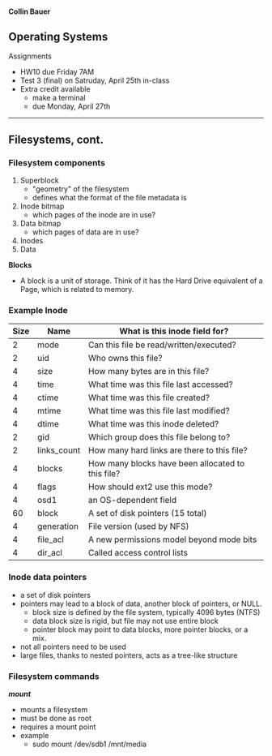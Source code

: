 #### Collin Bauer

## Operating Systems

Assignments
- HW10 due Friday 7AM
- Test 3 (final) on Satruday, April 25th in-class
- Extra credit available
  - make a terminal
  - due Monday, April 27th

---

## Filesystems, cont.

### Filesystem components

1. Superblock
   - "geometry" of the filesystem
   - defines what the format of the file metadata is
2. Inode bitmap
   - which pages of the inode are in use?
3. Data bitmap
   - which pages of data are in use?
4. Inodes
5. Data

**Blocks**
- A block is a unit of storage. Think of it has the Hard Drive equivalent of a Page, which is related to memory.


### Example Inode

|Size|Name|What is this inode field for?|
|-|-|-|
| 2 | mode | Can this file be read/written/executed? |
| 2 | uid | Who owns this file? |
| 4 | size | How many bytes are in this file? |
| 4 | time | What time was this file last accessed? |
| 4 | ctime | What time was this file created? |
| 4 | mtime | What time was this file last modified? |
| 4 | dtime | What time was this inode deleted? |
| 2 | gid | Which group does this file belong to? |
| 2 | links_count | How many hard links are there to this file? |
| 4 | blocks | How many blocks have been allocated to this file? |
| 4 | flags | How should ext2 use this mode? |
| 4 | osd1 | an OS-dependent field |
| 60 | block | A set of disk pointers (15 total) |
| 4 | generation | File version (used by NFS) |
| 4 | file_acl | A new permissions model beyond mode bits |
| 4 | dir_acl | Called access control lists |


### Inode data pointers
- a set of disk pointers
- pointers may lead to a block of data, another block of pointers, or NULL.
  - block size is defined by the file system, typically 4096 bytes (NTFS)
  - data block size is rigid, but file may not use entire block
  - pointer block may point to data blocks, more pointer blocks, or a mix.
- not all pointers need to be used
- large files, thanks to nested pointers, acts as a tree-like structure


### Filesystem commands

***mount***
- mounts a filesystem
- must be done as root
- requires a mount point
- example
  - sudo mount /dev/sdb1 /mnt/media
